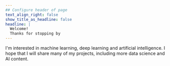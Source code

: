 ```yaml
---
## Configure header of page
text_align_right: false
show_title_as_headline: false
headline: |
  Welcome! 
  Thanks for stopping by
---
```


<!-- this is a subheadline -->
I'm interested in machine learning, deep learning and artificial intelligence. 
I hope that I will share many of my projects, including more data science and AI content. 

